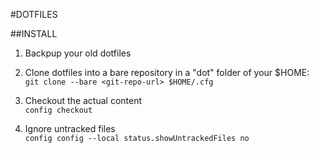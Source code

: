 #DOTFILES

##INSTALL

1. Backpup your old dotfiles

2. Clone dotfiles into a bare repository in a "dot" folder of your $HOME:  
```git clone --bare <git-repo-url> $HOME/.cfg```

3. Checkout the actual content  
```config checkout```

4. Ignore untracked files  
```config config --local status.showUntrackedFiles no```
